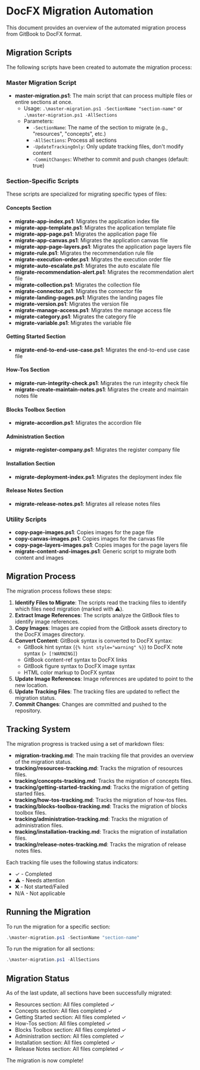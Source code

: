 # DocFX Migration Automation

This document provides an overview of the automated migration process from GitBook to DocFX format.

## Migration Scripts

The following scripts have been created to automate the migration process:

### Master Migration Script

- **master-migration.ps1**: The main script that can process multiple files or entire sections at once.
  - Usage: `.\master-migration.ps1 -SectionName "section-name"` or `.\master-migration.ps1 -AllSections`
  - Parameters:
    - `-SectionName`: The name of the section to migrate (e.g., "resources", "concepts", etc.)
    - `-AllSections`: Process all sections
    - `-UpdateTrackingOnly`: Only update tracking files, don't modify content
    - `-CommitChanges`: Whether to commit and push changes (default: true)

### Section-Specific Scripts

These scripts are specialized for migrating specific types of files:

#### Concepts Section
- **migrate-app-index.ps1**: Migrates the application index file
- **migrate-app-template.ps1**: Migrates the application template file
- **migrate-app-page.ps1**: Migrates the application page file
- **migrate-app-canvas.ps1**: Migrates the application canvas file
- **migrate-app-page-layers.ps1**: Migrates the application page layers file
- **migrate-rule.ps1**: Migrates the recommendation rule file
- **migrate-execution-order.ps1**: Migrates the execution order file
- **migrate-auto-escalate.ps1**: Migrates the auto escalate file
- **migrate-recommendation-alert.ps1**: Migrates the recommendation alert file
- **migrate-collection.ps1**: Migrates the collection file
- **migrate-connector.ps1**: Migrates the connector file
- **migrate-landing-pages.ps1**: Migrates the landing pages file
- **migrate-version.ps1**: Migrates the version file
- **migrate-manage-access.ps1**: Migrates the manage access file
- **migrate-category.ps1**: Migrates the category file
- **migrate-variable.ps1**: Migrates the variable file

#### Getting Started Section
- **migrate-end-to-end-use-case.ps1**: Migrates the end-to-end use case file

#### How-Tos Section
- **migrate-run-integrity-check.ps1**: Migrates the run integrity check file
- **migrate-create-maintain-notes.ps1**: Migrates the create and maintain notes file

#### Blocks Toolbox Section
- **migrate-accordion.ps1**: Migrates the accordion file

#### Administration Section
- **migrate-register-company.ps1**: Migrates the register company file

#### Installation Section
- **migrate-deployment-index.ps1**: Migrates the deployment index file

#### Release Notes Section
- **migrate-release-notes.ps1**: Migrates all release notes files

### Utility Scripts

- **copy-page-images.ps1**: Copies images for the page file
- **copy-canvas-images.ps1**: Copies images for the canvas file
- **copy-page-layers-images.ps1**: Copies images for the page layers file
- **migrate-content-and-images.ps1**: Generic script to migrate both content and images

## Migration Process

The migration process follows these steps:

1. **Identify Files to Migrate**: The scripts read the tracking files to identify which files need migration (marked with ⚠️).
2. **Extract Image References**: The scripts analyze the GitBook files to identify image references.
3. **Copy Images**: Images are copied from the GitBook assets directory to the DocFX images directory.
4. **Convert Content**: GitBook syntax is converted to DocFX syntax:
   - GitBook hint syntax (`{% hint style="warning" %}`) to DocFX note syntax (`> [!WARNING]`)
   - GitBook content-ref syntax to DocFX links
   - GitBook figure syntax to DocFX image syntax
   - HTML color markup to DocFX syntax
5. **Update Image References**: Image references are updated to point to the new location.
6. **Update Tracking Files**: The tracking files are updated to reflect the migration status.
7. **Commit Changes**: Changes are committed and pushed to the repository.

## Tracking System

The migration progress is tracked using a set of markdown files:

- **migration-tracking.md**: The main tracking file that provides an overview of the migration status.
- **tracking/resources-tracking.md**: Tracks the migration of resources files.
- **tracking/concepts-tracking.md**: Tracks the migration of concepts files.
- **tracking/getting-started-tracking.md**: Tracks the migration of getting started files.
- **tracking/how-tos-tracking.md**: Tracks the migration of how-tos files.
- **tracking/blocks-toolbox-tracking.md**: Tracks the migration of blocks toolbox files.
- **tracking/administration-tracking.md**: Tracks the migration of administration files.
- **tracking/installation-tracking.md**: Tracks the migration of installation files.
- **tracking/release-notes-tracking.md**: Tracks the migration of release notes files.

Each tracking file uses the following status indicators:
- ✓ - Completed
- ⚠️ - Needs attention
- ❌ - Not started/Failed
- N/A - Not applicable

## Running the Migration

To run the migration for a specific section:

```powershell
.\master-migration.ps1 -SectionName "section-name"
```

To run the migration for all sections:

```powershell
.\master-migration.ps1 -AllSections
```

## Migration Status

As of the last update, all sections have been successfully migrated:

- Resources section: All files completed ✓
- Concepts section: All files completed ✓
- Getting Started section: All files completed ✓
- How-Tos section: All files completed ✓
- Blocks Toolbox section: All files completed ✓
- Administration section: All files completed ✓
- Installation section: All files completed ✓
- Release Notes section: All files completed ✓

The migration is now complete!
